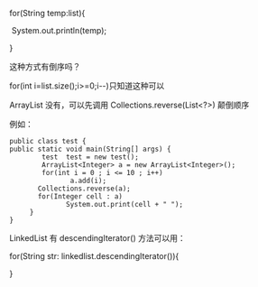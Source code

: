 for(String temp:list){

​    System.out.println(temp);

}

这种方式有倒序吗？

for(int i=list.size();i>=0;i--)只知道这种可以

ArrayList 没有，可以先调用 Collections.reverse(List<?>) 颠倒顺序

例如：

```
public class test {    
public static void main(String[] args) {   
        test  test = new test();   
        ArrayList<Integer> a = new ArrayList<Integer>();
        for(int i = 0 ; i <= 10 ; i++)    
               a.add(i);   
       Collections.reverse(a);   
       for(Integer cell : a)    
              System.out.print(cell + " ");  
     } 
}
```

 LinkedList 有 descendingIterator() 方法可以用：

for(String str: linkedlist.descendingIterator()){

}
